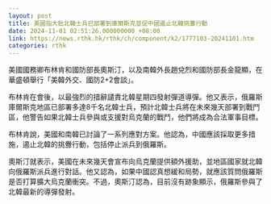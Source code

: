 ```yaml
---
layout: post
title: 美國指大批北韓士兵已部署到庫爾斯克並促中國遏止北韓挑釁行動
date: 2024-11-01 02:51:26.000000000 +08:00
link: https://news.rthk.hk/rthk/ch/component/k2/1777103-20241101.htm
categories: rthk
---
```


美國國務卿布林肯和國防部長奧斯汀，以及南韓外長趙兌烈和國防部長金龍顯，在華盛頓舉行「美韓外交、國防2+2會談」。

布林肯在會後，以最強烈的措辭譴責北韓星期四發射彈道導彈。他又表示，俄羅斯庫爾斯克地區已部署多達8千名北韓士兵，預計北韓士兵將在未來幾天部署到戰鬥區，他警告如果北韓士兵參與或支援對烏克蘭的戰鬥，他們將成為合法軍事目標。

布林肯說，美國和南韓已討論了一系列應對方案。他認為，中國應該採取更多措施，遏止北韓的挑釁行動，包括停止派兵到俄羅斯。

奧斯汀就表示，美國在未來幾天會宣布向烏克蘭提供額外援助，並地區國家就北韓向俄羅斯派兵進行對話。他又認為，如果中國認真想緩和局勢，就應該質問俄羅斯是否打算擴大烏克蘭衝突。不過，奧斯汀認為，目前沒有跡象顯示，俄羅斯參與了北韓最新的導彈發射。
